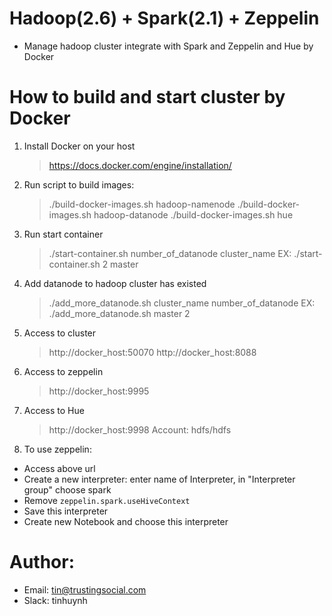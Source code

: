 

# Hadoop(2.6) + Spark(2.1) + Zeppelin

- Manage hadoop cluster integrate with Spark and Zeppelin and Hue by Docker

# How to build and start cluster by Docker
1. Install Docker on your host
    > https://docs.docker.com/engine/installation/

2. Run script to build images:
    > ./build-docker-images.sh hadoop-namenode
    > ./build-docker-images.sh hadoop-datanode
    > ./build-docker-images.sh hue


3. Run start container
    > ./start-container.sh number_of_datanode cluster_name
    > EX: ./start-container.sh 2 master

4. Add datanode to hadoop cluster has existed
    > ./add_more_datanode.sh cluster_name number_of_datanode
    > EX: ./add_more_datanode.sh master 2

5. Access to cluster
    > http://docker_host:50070
    > http://docker_host:8088

6. Access to zeppelin
    > http://docker_host:9995

7. Access to Hue
    > http://docker_host:9998
    > Account: hdfs/hdfs

8. To use zeppelin:
  - Access above url
  - Create a new interpreter: enter name of Interpreter, in "Interpreter group" choose spark
  - Remove ```zeppelin.spark.useHiveContext```
  - Save this interpreter
  - Create new Notebook and choose this interpreter


# Author: 
- Email: tin@trustingsocial.com
- Slack: tinhuynh